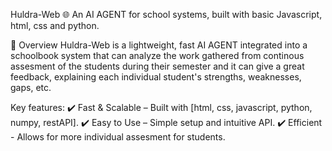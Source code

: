 Huldra-Web 🌐
An AI AGENT for school systems, built with basic Javascript, html, css and python.

📌 Overview
Huldra-Web is a lightweight, fast AI AGENT integrated into a schoolbook system that
can analyze the work gathered from continous assesment of the students during their semester
and it can give a great feedback, explaining each individual student's strengths, weaknesses, gaps, etc.

Key features:
✔️ Fast & Scalable – Built with [html, css, javascript, python, numpy, restAPI].
✔️ Easy to Use – Simple setup and intuitive API.
✔️ Efficient - Allows for more individual assesment for students.
